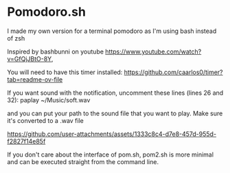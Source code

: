 # Pomodoro.sh 


I made my own version for a terminal pomodoro as I'm using bash instead of zsh


Inspired by bashbunni on youtube 
https://www.youtube.com/watch?v=GfQjJBtO-8Y, 




You will need to have this timer installed: 
https://github.com/caarlos0/timer?tab=readme-ov-file




If you want sound with the notification, uncomment these lines (lines 26 and 32): paplay ~/Music/soft.wav

and you can put your path to the sound file that you want to play. Make sure it's converted to a .wav file





https://github.com/user-attachments/assets/1333c8c4-d7e8-457d-955d-f2827f14e85f



If you don't care about the interface of pom.sh, pom2.sh is more minimal and can be executed straight from the command line.
